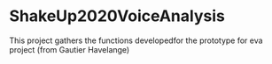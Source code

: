# ShakeUp2020VoiceAnalysis
This project gathers the functions developedfor the prototype for eva project (from Gautier Havelange)
